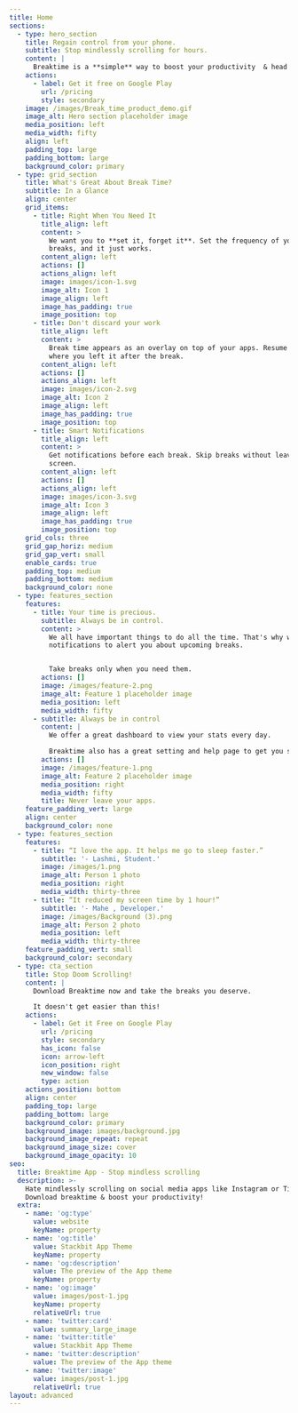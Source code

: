 ```yaml
---
title: Home
sections:
  - type: hero_section
    title: Regain control from your phone.
    subtitle: Stop mindlessly scrolling for hours.
    content: |
      Breaktime is a **simple** way to boost your productivity  & head space.
    actions:
      - label: Get it free on Google Play
        url: /pricing
        style: secondary
    image: /images/Break_time_product_demo.gif
    image_alt: Hero section placeholder image
    media_position: left
    media_width: fifty
    align: left
    padding_top: large
    padding_bottom: large
    background_color: primary
  - type: grid_section
    title: What's Great About Break Time?
    subtitle: In a Glance
    align: center
    grid_items:
      - title: Right When You Need It
        title_align: left
        content: >
          We want you to **set it, forget it**. Set the frequency of your
          breaks, and it just works. 
        content_align: left
        actions: []
        actions_align: left
        image: images/icon-1.svg
        image_alt: Icon 1
        image_align: left
        image_has_padding: true
        image_position: top
      - title: Don't discard your work
        title_align: left
        content: >
          Break time appears as an overlay on top of your apps. Resume your work
          where you left it after the break.
        content_align: left
        actions: []
        actions_align: left
        image: images/icon-2.svg
        image_alt: Icon 2
        image_align: left
        image_has_padding: true
        image_position: top
      - title: Smart Notifications
        title_align: left
        content: >
          Get notifications before each break. Skip breaks without leaving any
          screen.
        content_align: left
        actions: []
        actions_align: left
        image: images/icon-3.svg
        image_alt: Icon 3
        image_align: left
        image_has_padding: true
        image_position: top
    grid_cols: three
    grid_gap_horiz: medium
    grid_gap_vert: small
    enable_cards: true
    padding_top: medium
    padding_bottom: medium
    background_color: none
  - type: features_section
    features:
      - title: Your time is precious.
        subtitle: Always be in control.
        content: >
          We all have important things to do all the time. That's why we have
          notifications to alert you about upcoming breaks. 


          Take breaks only when you need them.
        actions: []
        image: /images/feature-2.png
        image_alt: Feature 1 placeholder image
        media_position: left
        media_width: fifty
      - subtitle: Always be in control
        content: |
          We offer a great dashboard to view your stats every day.

          Breaktime also has a great setting and help page to get you started.
        actions: []
        image: /images/feature-1.png
        image_alt: Feature 2 placeholder image
        media_position: right
        media_width: fifty
        title: Never leave your apps.
    feature_padding_vert: large
    align: center
    background_color: none
  - type: features_section
    features:
      - title: “I love the app. It helps me go to sleep faster.”
        subtitle: '- Lashmi, Student.'
        image: /images/1.png
        image_alt: Person 1 photo
        media_position: right
        media_width: thirty-three
      - title: “It reduced my screen time by 1 hour!”
        subtitle: '- Mahe , Developer.'
        image: /images/Background (3).png
        image_alt: Person 2 photo
        media_position: left
        media_width: thirty-three
    feature_padding_vert: small
    background_color: secondary
  - type: cta_section
    title: Stop Doom Scrolling!
    content: |
      Download Breaktime now and take the breaks you deserve. 

      It doesn't get easier than this!
    actions:
      - label: Get it Free on Google Play
        url: /pricing
        style: secondary
        has_icon: false
        icon: arrow-left
        icon_position: right
        new_window: false
        type: action
    actions_position: bottom
    align: center
    padding_top: large
    padding_bottom: large
    background_color: primary
    background_image: images/background.jpg
    background_image_repeat: repeat
    background_image_size: cover
    background_image_opacity: 10
seo:
  title: Breaktime App - Stop mindless scrolling
  description: >-
    Hate mindlessly scrolling on social media apps like Instagram or Tiktok?
    Download breaktime & boost your productivity!
  extra:
    - name: 'og:type'
      value: website
      keyName: property
    - name: 'og:title'
      value: Stackbit App Theme
      keyName: property
    - name: 'og:description'
      value: The preview of the App theme
      keyName: property
    - name: 'og:image'
      value: images/post-1.jpg
      keyName: property
      relativeUrl: true
    - name: 'twitter:card'
      value: summary_large_image
    - name: 'twitter:title'
      value: Stackbit App Theme
    - name: 'twitter:description'
      value: The preview of the App theme
    - name: 'twitter:image'
      value: images/post-1.jpg
      relativeUrl: true
layout: advanced
---
```

